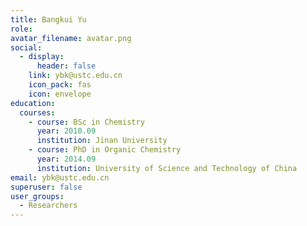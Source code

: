 ```yaml
---
title: Bangkui Yu
role:
avatar_filename: avatar.png
social:
  - display:
      header: false
    link: ybk@ustc.edu.cn
    icon_pack: fas
    icon: envelope
education:
  courses:
    - course: BSc in Chemistry
      year: 2010.09
      institution: Jinan University
    - course: PhD in Organic Chemistry
      year: 2014.09
      institution: University of Science and Technology of China
email: ybk@ustc.edu.cn
superuser: false
user_groups:
  - Researchers
---
```

